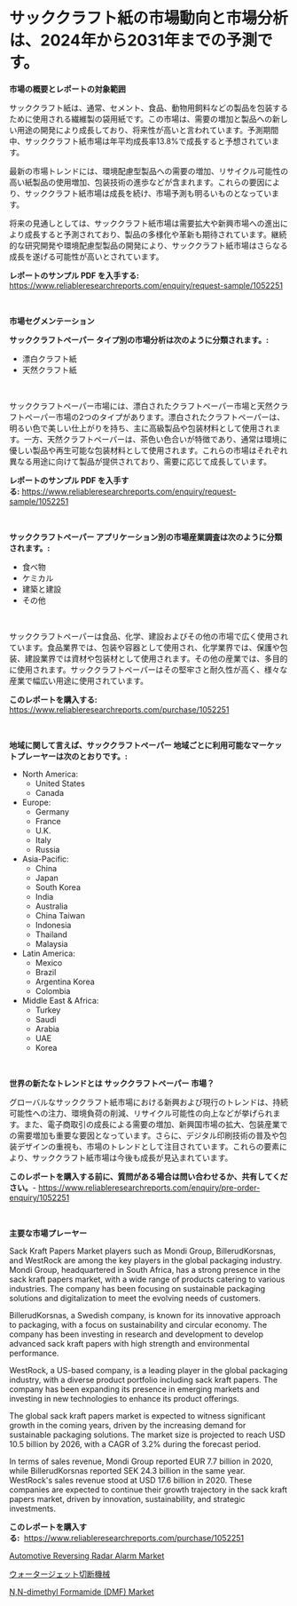 <p><h1>サッククラフト紙の市場動向と市場分析は、2024年から2031年までの予測です。</h1></p><p><strong>市場の概要とレポートの対象範囲</strong></p>
<p><p>サッククラフト紙は、通常、セメント、食品、動物用飼料などの製品を包装するために使用される繊維製の袋用紙です。この市場は、需要の増加と製品への新しい用途の開発により成長しており、将来性が高いと言われています。予測期間中、サッククラフト紙市場は年平均成長率13.8%で成長すると予想されています。</p><p>最新の市場トレンドには、環境配慮型製品への需要の増加、リサイクル可能性の高い紙製品の使用増加、包装技術の進歩などが含まれます。これらの要因により、サッククラフト紙市場は成長を続け、市場予測も明るいものとなっています。</p><p>将来の見通しとしては、サッククラフト紙市場は需要拡大や新興市場への進出により成長すると予測されており、製品の多様化や革新も期待されています。継続的な研究開発や環境配慮型製品の開発により、サッククラフト紙市場はさらなる成長を遂げる可能性が高いとされています。</p></p>
<p><strong>レポートのサンプル PDF を入手する:</strong> <a href="https://www.reliableresearchreports.com/enquiry/request-sample/1052251">https://www.reliableresearchreports.com/enquiry/request-sample/1052251</a></p>
<p>&nbsp;</p>
<p><strong>市場セグメンテーション</strong></p>
<p><strong>サッククラフトペーパー タイプ別の市場分析は次のように分類されます。:</strong></p>
<p><ul><li>漂白クラフト紙</li><li>天然クラフト紙</li></ul></p>
<p>&nbsp;</p>
<p><p>サッククラフトペーパー市場には、漂白されたクラフトペーパー市場と天然クラフトペーパー市場の2つのタイプがあります。漂白されたクラフトペーパーは、明るい色で美しい仕上がりを持ち、主に高級製品や包装材料として使用されます。一方、天然クラフトペーパーは、茶色い色合いが特徴であり、通常は環境に優しい製品や再生可能な包装材料として使用されます。これらの市場はそれぞれ異なる用途に向けて製品が提供されており、需要に応じて成長しています。</p></p>
<p><strong>レポートのサンプル PDF を入手する:</strong>&nbsp;<a href="https://www.reliableresearchreports.com/enquiry/request-sample/1052251">https://www.reliableresearchreports.com/enquiry/request-sample/1052251</a></p>
<p>&nbsp;</p>
<p><strong> サッククラフトペーパー アプリケーション別の市場産業調査は次のように分類されます。:</strong></p>
<p><ul><li>食べ物</li><li>ケミカル</li><li>建築と建設</li><li>その他</li></ul></p>
<p>&nbsp;</p>
<p><p>サッククラフトペーパーは食品、化学、建設およびその他の市場で広く使用されています。食品業界では、包装や容器として使用され、化学業界では、保護や包装、建設業界では資材や包装材として使用されます。その他の産業では、多目的に使用されます。サッククラフトペーパーはその堅牢さと耐久性が高く、様々な産業で幅広い用途に使用されています。</p></p>
<p><strong>このレポートを購入する:</strong>&nbsp; <a href="https://www.reliableresearchreports.com/purchase/1052251">https://www.reliableresearchreports.com/purchase/1052251</a></p>
<p>&nbsp;</p>
<p><strong>地域に関して言えば、サッククラフトペーパー 地域ごとに利用可能なマーケットプレーヤーは次のとおりです。:</strong></p>
<p><ul>
    <li>
        North America:
        <ul>
            <li>United States</li>
            <li>Canada</li>
        </ul>
    </li>
    <li>
        Europe:
        <ul>
            <li>Germany</li>
            <li>France</li>
            <li>U.K.</li>
            <li>Italy</li>
            <li>Russia</li>
        </ul>
    </li>
    <li>
        Asia-Pacific:
        <ul>
            <li>China</li>
            <li>Japan</li>
            <li>South Korea</li>
            <li>India</li>
            <li>Australia</li>
            <li>China Taiwan</li>
            <li>Indonesia</li>
            <li>Thailand</li>
            <li>Malaysia</li>
        </ul>
    </li>
    <li>
        Latin America:
        <ul>
            <li>Mexico</li>
            <li>Brazil</li>
            <li>Argentina Korea</li>
            <li>Colombia</li>
        </ul>
    </li>
    <li>
        Middle East & Africa:
        <ul>
            <li>Turkey</li>
            <li>Saudi</li>
            <li>Arabia</li>
            <li>UAE</li>
            <li>Korea</li>
        </ul>
    </li>
    </ul></p>
<p>&nbsp;</p>
<p><strong>世界の新たなトレンドとは サッククラフトペーパー 市場？</strong></p>
<p><p>グローバルなサッククラフト紙市場における新興および現行のトレンドは、持続可能性への注力、環境負荷の削減、リサイクル可能性の向上などが挙げられます。また、電子商取引の成長による需要の増加、新興国市場の拡大、包装産業での需要増加も重要な要因となっています。さらに、デジタル印刷技術の普及や包装デザインの重視も、市場のトレンドとして注目されています。これらの要素により、サッククラフト紙市場は今後も成長が見込まれています。</p></p>
<p><strong>このレポートを購入する前に、質問がある場合は問い合わせるか、共有してください。</strong>- <a href="https://www.reliableresearchreports.com/enquiry/pre-order-enquiry/1052251">https://www.reliableresearchreports.com/enquiry/pre-order-enquiry/1052251</a></p>
<p>&nbsp;</p>
<p><strong>主要な市場プレーヤー</strong></p>
<p><p>Sack Kraft Papers Market players such as Mondi Group, BillerudKorsnas, and WestRock are among the key players in the global packaging industry. Mondi Group, headquartered in South Africa, has a strong presence in the sack kraft papers market, with a wide range of products catering to various industries. The company has been focusing on sustainable packaging solutions and digitalization to meet the evolving needs of customers.</p><p>BillerudKorsnas, a Swedish company, is known for its innovative approach to packaging, with a focus on sustainability and circular economy. The company has been investing in research and development to develop advanced sack kraft papers with high strength and environmental performance.</p><p>WestRock, a US-based company, is a leading player in the global packaging industry, with a diverse product portfolio including sack kraft papers. The company has been expanding its presence in emerging markets and investing in new technologies to enhance its product offerings.</p><p>The global sack kraft papers market is expected to witness significant growth in the coming years, driven by the increasing demand for sustainable packaging solutions. The market size is projected to reach USD 10.5 billion by 2026, with a CAGR of 3.2% during the forecast period.</p><p>In terms of sales revenue, Mondi Group reported EUR 7.7 billion in 2020, while BillerudKorsnas reported SEK 24.3 billion in the same year. WestRock's sales revenue stood at USD 17.6 billion in 2020. These companies are expected to continue their growth trajectory in the sack kraft papers market, driven by innovation, sustainability, and strategic investments.</p></p>
<p><strong>このレポートを購入する:</strong>&nbsp;&nbsp;<a href="https://www.reliableresearchreports.com/purchase/1052251">https://www.reliableresearchreports.com/purchase/1052251</a></p>
<p><p><a href="https://www.linkedin.com/pulse/automotive-reversing-radar-alarm-market-size-evaluating-its-ld7ee?trackingId=rahqwdeDEZwaXd9GVLIjhA%3D%3D">Automotive Reversing Radar Alarm Market</a></p><p><a href="https://github.com/mohamedbakry57/Market-Research-Report-List-3/blob/main/265678715585.md">ウォータージェット切断機械</a></p><p><a href="https://www.linkedin.com/pulse/nn-dimethyl-formamide-dmf-market-research-report-reveals-latest-jtowe?trackingId=O5sYlVNQV2nDr4G59%2BHl5Q%3D%3D">N,N-dimethyl Formamide (DMF) Market</a></p></p>